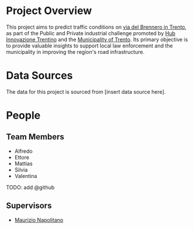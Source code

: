 # Project Overview
This project aims to predict traffic conditions on [via del Brennero in Trento](https://www.openstreetmap.org/way/80375822), as part of the Public and Private industrial challenge promoted by [Hub Innovazione Trentino](https://www.trentinoinnovation.eu/) and the [Municipality of Trento](https://www.comune.trento.it). Its primary objective is to provide valuable insights to support local law enforcement and the municipality in improving the region's road infrastructure.

# Data Sources
The data for this project is sourced from [insert data source here].

# People
## Team Members
- Alfredo
- Ettore
- Mattias
- Silvia
- Valentina

TODO: add @github

## Supervisors
- [Maurizio Napolitano](https://github.com/napo)
